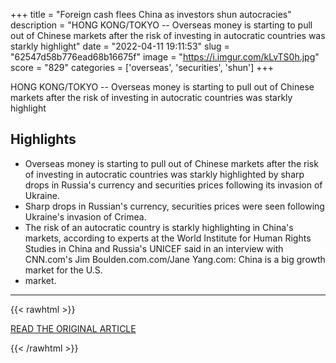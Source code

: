 +++
title = "Foreign cash flees China as investors shun autocracies"
description = "HONG KONG/TOKYO -- Overseas money is starting to pull out of Chinese markets after the risk of investing in autocratic countries was starkly highlight"
date = "2022-04-11 19:11:53"
slug = "62547d58b776ead68b16675f"
image = "https://i.imgur.com/kLvTS0h.jpg"
score = "829"
categories = ['overseas', 'securities', 'shun']
+++

HONG KONG/TOKYO -- Overseas money is starting to pull out of Chinese markets after the risk of investing in autocratic countries was starkly highlight

## Highlights

- Overseas money is starting to pull out of Chinese markets after the risk of investing in autocratic countries was starkly highlighted by sharp drops in Russia's currency and securities prices following its invasion of Ukraine.
- Sharp drops in Russian's currency, securities prices were seen following Ukraine's invasion of Crimea.
- The risk of an autocratic country is starkly highlighting in China's markets, according to experts at the World Institute for Human Rights Studies in China and Russia's UNICEF said in an interview with CNN.com's Jim Boulden.com.com/Jane Yang.com: China is a big growth market for the U.S.
- market.

---

{{< rawhtml >}}
  <p class="article-category">
    <a target="_blank" href="https://asia.nikkei.com/Spotlight/Datawatch/Foreign-cash-flees-China-as-investors-shun-autocracies">READ THE ORIGINAL ARTICLE</a>
  </p>
{{< /rawhtml >}}
